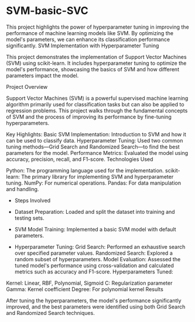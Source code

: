 # SVM-basic-SVC
This project highlights the power of hyperparameter tuning in improving the performance of machine learning models like SVM. By optimizing the model's parameters, we can enhance its classification performance significantly.
SVM Implementation with Hyperparameter Tuning

This project demonstrates the implementation of Support Vector Machines (SVM) using scikit-learn. It includes hyperparameter tuning to optimize the model's performance, showcasing the basics of SVM and how different parameters impact the model.

Project Overview

Support Vector Machines (SVM) is a powerful supervised machine learning algorithm primarily used for classification tasks but can also be applied to regression problems. This project walks through the fundamental concepts of SVM and the process of improving its performance by fine-tuning hyperparameters.

Key Highlights:
Basic SVM Implementation: Introduction to SVM and how it can be used to classify data.
Hyperparameter Tuning: Used two common tuning methods—Grid Search and Randomized Search—to find the best parameters for the model.
Performance Metrics: Evaluated the model using accuracy, precision, recall, and F1-score.
Technologies Used

Python: The programming language used for the implementation.
scikit-learn: The primary library for implementing SVM and hyperparameter tuning.
NumPy: For numerical operations.
Pandas: For data manipulation and handling.

* Steps Involved

* Dataset Preparation: Loaded and split the dataset into training and testing sets.
  
* SVM Model Training: Implemented a basic SVM model with default parameters.

* Hyperparameter Tuning:
Grid Search: Performed an exhaustive search over specified parameter values.
Randomized Search: Explored a random subset of hyperparameters.
Model Evaluation: Assessed the tuned model's performance using cross-validation and calculated metrics such as accuracy and F1-score.
Hyperparameters Tuned:

Kernel: Linear, RBF, Polynomial, Sigmoid
C: Regularization parameter
Gamma: Kernel coefficient
Degree: For polynomial kernel
Results

After tuning the hyperparameters, the model's performance significantly improved, and the best parameters were identified using both Grid Search and Randomized Search techniques.

